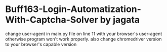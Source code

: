 # Buff163-Login-Automatization-With-Captcha-Solver by jagata


change user-agent in main.py file on line 11 with your browser's user-agent otherwise program won't work properly. also change chromedriver version to your browser's capable version
